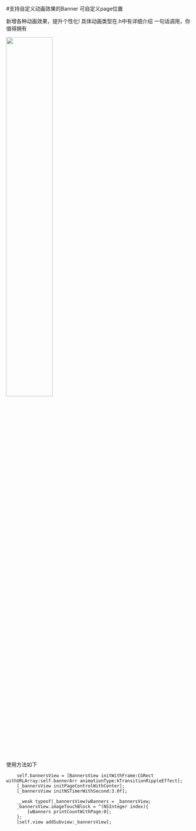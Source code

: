 #支持自定义动画效果的Banner  可自定义page位置
<text width = "50px" heigth = "30px" background = "orange"></text>

新增各种动画效果，提升个性化! 具体动画类型在.h中有详细介绍
一句话调用，你值得拥有

<img src="http://ww4.sinaimg.cn/large/005Duxwwgw1f4o1n8tjltg30ac05lb2a.gif" width="50%" height="50%">

使用方法如下
        
        self.bannersView = [BannersView initWithFrame:CGRect withURLArray:self.bannerArr animationType:kTransitionRippleEffect];
        [_bannersView initPageControlWithCenter];
        [_bannersView initNSTimerWithSecond:3.0f];
        
        __weak typeof(_bannersView)wBanners = _bannersView;
        _bannersView.imageTouchBlock = ^(NSInteger index){
            [wBanners printCountWithPage:0];
        };
        [self.view addSubview:_bannersView];
